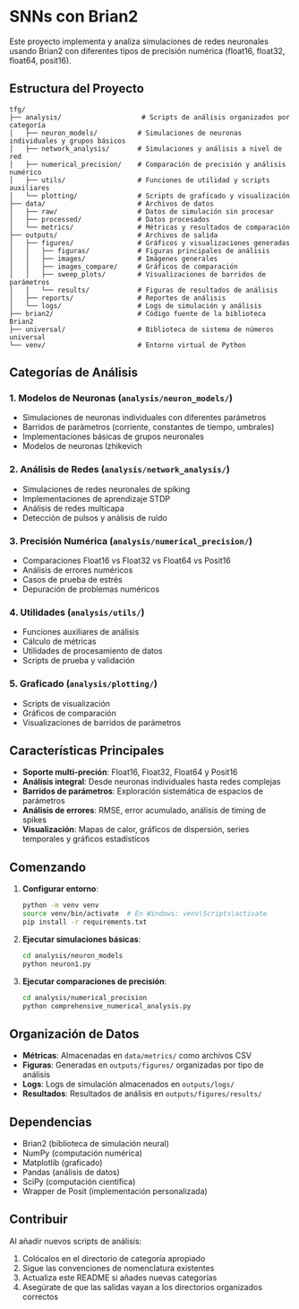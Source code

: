 # SNNs con Brian2

Este proyecto implementa y analiza simulaciones de redes neuronales usando Brian2 con diferentes tipos de precisión numérica (float16, float32, float64, posit16).

## Estructura del Proyecto

```
tfg/
├── analysis/                    # Scripts de análisis organizados por categoría
│   ├── neuron_models/          # Simulaciones de neuronas individuales y grupos básicos
│   ├── network_analysis/       # Simulaciones y análisis a nivel de red
│   ├── numerical_precision/    # Comparación de precisión y análisis numérico
│   ├── utils/                  # Funciones de utilidad y scripts auxiliares
│   └── plotting/               # Scripts de graficado y visualización
├── data/                       # Archivos de datos
│   ├── raw/                    # Datos de simulación sin procesar
│   ├── processed/              # Datos procesados
│   └── metrics/                # Métricas y resultados de comparación
├── outputs/                    # Archivos de salida
│   ├── figures/                # Gráficos y visualizaciones generadas
│   │   ├── figuras/            # Figuras principales de análisis
│   │   ├── images/             # Imágenes generales
│   │   ├── images_compare/     # Gráficos de comparación
│   │   ├── sweep_plots/        # Visualizaciones de barridos de parámetros
│   │   └── results/            # Figuras de resultados de análisis
│   ├── reports/                # Reportes de análisis
│   └── logs/                   # Logs de simulación y análisis
├── brian2/                     # Código fuente de la biblioteca Brian2
├── universal/                  # Biblioteca de sistema de números universal
└── venv/                       # Entorno virtual de Python
```

## Categorías de Análisis

### 1. Modelos de Neuronas (`analysis/neuron_models/`)
- Simulaciones de neuronas individuales con diferentes parámetros
- Barridos de parámetros (corriente, constantes de tiempo, umbrales)
- Implementaciones básicas de grupos neuronales
- Modelos de neuronas Izhikevich

### 2. Análisis de Redes (`analysis/network_analysis/`)
- Simulaciones de redes neuronales de spiking
- Implementaciones de aprendizaje STDP
- Análisis de redes multicapa
- Detección de pulsos y análisis de ruido

### 3. Precisión Numérica (`analysis/numerical_precision/`)
- Comparaciones Float16 vs Float32 vs Float64 vs Posit16
- Análisis de errores numéricos
- Casos de prueba de estrés
- Depuración de problemas numéricos

### 4. Utilidades (`analysis/utils/`)
- Funciones auxiliares de análisis
- Cálculo de métricas
- Utilidades de procesamiento de datos
- Scripts de prueba y validación

### 5. Graficado (`analysis/plotting/`)
- Scripts de visualización
- Gráficos de comparación
- Visualizaciones de barridos de parámetros

## Características Principales

- **Soporte multi-preción**: Float16, Float32, Float64 y Posit16
- **Análisis integral**: Desde neuronas individuales hasta redes complejas
- **Barridos de parámetros**: Exploración sistemática de espacios de parámetros
- **Análisis de errores**: RMSE, error acumulado, análisis de timing de spikes
- **Visualización**: Mapas de calor, gráficos de dispersión, series temporales y gráficos estadísticos

## Comenzando

1. **Configurar entorno**:
   ```bash
   python -m venv venv
   source venv/bin/activate  # En Windows: venv\Scripts\activate
   pip install -r requirements.txt
   ```

2. **Ejecutar simulaciones básicas**:
   ```bash
   cd analysis/neuron_models
   python neuron1.py
   ```

3. **Ejecutar comparaciones de precisión**:
   ```bash
   cd analysis/numerical_precision
   python comprehensive_numerical_analysis.py
   ```

## Organización de Datos

- **Métricas**: Almacenadas en `data/metrics/` como archivos CSV
- **Figuras**: Generadas en `outputs/figures/` organizadas por tipo de análisis
- **Logs**: Logs de simulación almacenados en `outputs/logs/`
- **Resultados**: Resultados de análisis en `outputs/figures/results/`

## Dependencias

- Brian2 (biblioteca de simulación neural)
- NumPy (computación numérica)
- Matplotlib (graficado)
- Pandas (análisis de datos)
- SciPy (computación científica)
- Wrapper de Posit (implementación personalizada)

## Contribuir

Al añadir nuevos scripts de análisis:
1. Colócalos en el directorio de categoría apropiado
2. Sigue las convenciones de nomenclatura existentes
3. Actualiza este README si añades nuevas categorías
4. Asegúrate de que las salidas vayan a los directorios organizados correctos 

